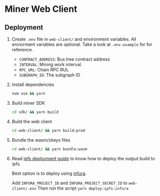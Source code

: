 # Miner Web Client

## Deployment

1. Create `.env` file in `web-client/` and environment variables. All enviorment
   variables are optional. Take a look at `.env.example` for for reference.

    - `CONTRACT_ADDRESS`: Bus tree contract address
    - `INTERVAL`: Mining work interval.
    - `RPC_URL`: Chain RPC RUL
    - `SUBGRAPH_ID`: The subgraph ID

2. Install dependencies

    ```bash
    nvm use && yarn
    ```

3. Build miner SDK

    ```bash
    cd sdk/ && yarn build
    ```

4. Build the web client

    ```bash
    cd web-client/ && yarn build:prod
    ```

5. Bundle the wasm/zkeys files

    ```bash
    cd web-client/ && yarn bundle:wasm
    ```

6. Read [ipfs deployment guide](./scripts/deploy-ipfs.md) to know how to deploy
   the output build to ipfs.

    Best option is to deploy using [infura](https://www.infura.io/product/ipfs).

    Add `INFURA_PROJECT_ID` and `INFURA_PROJECT_SECRET_ID` to `web-client/.env`
    Then run the script `yarn deploy:ipfs:infura`
